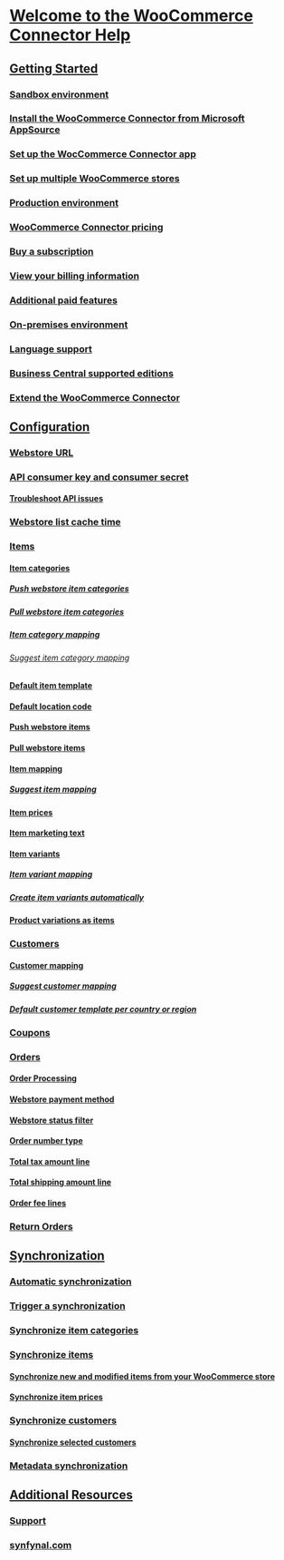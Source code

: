<!-- markdownlint-disable MD006 MD007 MD009 MD022 MD024 MD025 MD033 MD042 -->
<!--// cspell:ignore markdownlint webstore synfynal -->

# [Welcome to the WooCommerce Connector Help](index.md)

## [Getting Started](getting-started.md)
### [Sandbox environment](sandbox-environment.md)
### [Install the WooCommerce Connector from Microsoft AppSource](install-woocommerce-connector-from-microsoft-appsource.md)
### [Set up the WocCommerce Connector app](set-up-woocommerce-connector.md)
### [Set up multiple WooCommerce stores](set-up-multiple-woocommerce-stores.md)
### [Production environment](production-environment.md)
### [WooCommerce Connector pricing](woocommerce-connector-pricing.md)
### [Buy a subscription](buy-subscription.md)
### [View your billing information](view-billing-information.md)
### [Additional paid features](additional-paid-features.md)
### [On-premises environment](on-premises-environment.md)
### [Language support](language-support.md)
### [Business Central supported editions](business-central-supported-editions.md)
### [Extend the WooCommerce Connector](extend-woocommerce-connector.md)

## [Configuration](#)
### [Webstore URL](webstore-url.md)
### [API consumer key and consumer secret](api-consumer-key-consumer-secret.md)
#### [Troubleshoot API issues](troubleshoot-api-issues.md)
### [Webstore list cache time](webstore-list-cache-time.md)
### [Items](items.md)
#### [Item categories](item-categories.md)
##### [Push webstore item categories](push-webstore-item-categories.md)
##### [Pull webstore item categories](pull-webstore-item-categories.md)
##### [Item category mapping](item-category-mapping.md)
###### [Suggest item category mapping](suggest-item-category-mapping.md)
#### [Default item template](default-item-template.md)
#### [Default location code](default-location-code.md)
#### [Push webstore items](push-webstore-items.md)
#### [Pull webstore items](pull-webstore-items.md)
#### [Item mapping](item-mapping.md)
##### [Suggest item mapping](suggest-item-mapping.md)
#### [Item prices](item-prices.md)
#### [Item marketing text](item-marketing-text.md)
#### [Item variants](item-variants.md)
##### [Item variant mapping](item-variant-mapping.md)
##### [Create item variants automatically](create-item-variants-automatically.md)
#### [Product variations as items](product-variations-as-items.md)
### [Customers](customers.md)
#### [Customer mapping](customer-mapping.md)
##### [Suggest customer mapping](suggest-customer-mapping.md)
##### [Default customer template per country or region](default-customer-template-per-country-region.md)
### [Coupons](coupons.md)
### [Orders](orders.md)
#### [Order Processing](order-processing.md)
#### [Webstore payment method](webstore-payment-method.md)
#### [Webstore status filter](webstore-status-filter.md)
#### [Order number type](order-number-type.md)
#### [Total tax amount line](total-tax-amount-line.md)
#### [Total shipping amount line](total-shipping-amount-line.md)
#### [Order fee lines](order-fee-lines.md)
### [Return Orders](return-orders.md)

## [Synchronization](#)
### [Automatic synchronization](automatic-synchronization.md)
### [Trigger a synchronization](trigger-synchroinization.md)
### [Synchronize item categories](synchronize-item-categories.md)
### [Synchronize items](synchronize-items.md)
#### [Synchronize new and modified items from your WooCommerce store](synchronize-new-modified-items-from-your-woocommerce-store.md)
#### [Synchronize item prices](synchronize-item-prices.md)
### [Synchronize customers](synchronize-customers.md)
#### [Synchronize selected customers](synchronize-selected-customers.md)
### [Metadata synchronization](metadata-synchronization.md)

## [Additional Resources](#)
### [Support](https://www.synfynal.com/contact)
### [synfynal.com](https://www.synfynal.com/)
